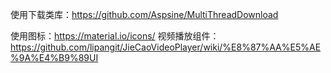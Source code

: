 使用下载类库：https://github.com/Aspsine/MultiThreadDownload

使用图标：https://material.io/icons/
视频播放组件：https://github.com/lipangit/JieCaoVideoPlayer/wiki/%E8%87%AA%E5%AE%9A%E4%B9%89UI

